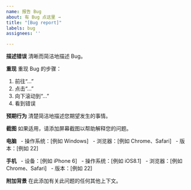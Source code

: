 ```yaml
---
name: 报告 Bug
about: 有 Bug 点这里 →
title: "[Bug report]"
labels: bug
assignees: ''

---
```


**描述错误**
清晰而简洁地描述 Bug。

**重现**
重现 Bug 的步骤：
1. 前往“…”
2. 点击“…”
3. 向下滚动到“…”
4. 看到错误

**预期行为**
清楚简洁地描述您期望发生的事情。

**截图**
如果适用，请添加屏幕截图以帮助解释您的问题。

**电脑**
   - 操作系统：[例如 Windows]
   - 浏览器：[例如 Chrome、Safari]
   - 版本：[例如 22]

**手机**
   - 设备：[例如 iPhone 6]
   - 操作系统：[例如 iOS8.1]
   - 浏览器：[例如 Chrome、Safari]
   - 版本：[例如 22]

**附加背景**
在此添加有关此问题的任何其他上下文。
